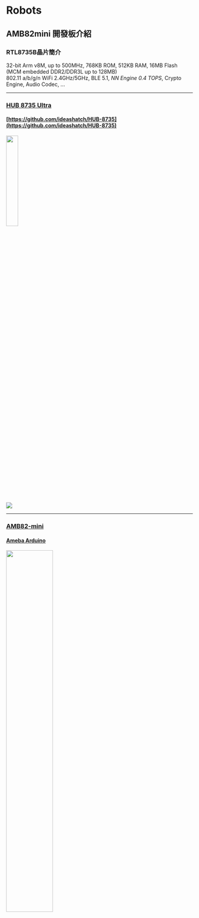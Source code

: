# Robots
 
## AMB82mini 開發板介紹
### RTL8735B晶片簡介
32-bit Arm v8M, up to 500MHz, 768KB ROM, 512KB RAM, 16MB Flash (MCM embedded DDR2/DDR3L up to 128MB)<br>
802.11 a/b/g/n WiFi 2.4GHz/5GHz, BLE 5.1, *NN Engine 0.4 TOPS*, Crypto Engine, Audio Codec, ...<br>

---
### [HUB 8735 Ultra](https://robotkingdom.com.tw/product/hub-8735-ultra/)
#### [https://github.com/ideashatch/HUB-8735](https://github.com/ideashatch/HUB-8735)

<p><img width="25%" height="25%" src="https://robotkingdom.com.tw/wp-content/uploads/2024/09/HUB_8735_Ultra-4-510x680.jpg"></p>

[![](https://markdown-videos-api.jorgenkh.no/youtube/-_NMUnY0kK4)](https://youtu.be/-_NMUnY0kK4)

---
### [AMB82-mini](https://www.icshop.com.tw/products/368030501864)
#### [Ameba Arduino](https://www.amebaiot.com/en/ameba-arduino-summary/)

<p><img width="50%" height="50%" src="https://github.com/rkuo2000/EdgeAI-AMB82-mini/blob/main/assets/AMB82-mini.png?raw=true"></p>


